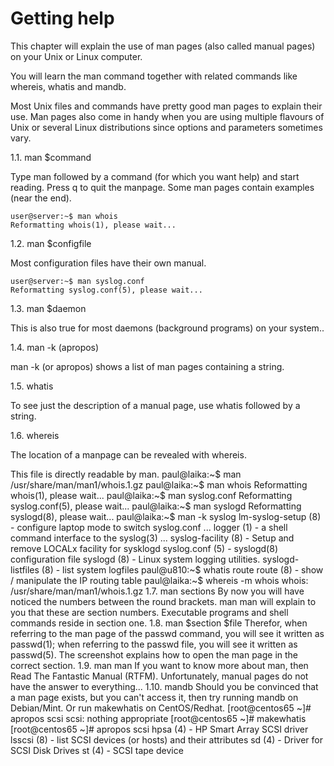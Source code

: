# Getting help

This chapter will explain the use of man pages (also called manual pages) on your Unix or Linux computer. 

You will learn the man command together with related commands like whereis, whatis and mandb.

Most Unix files and commands have pretty good man pages to explain their use. Man pages also come in handy when you are using multiple flavours of Unix or several Linux distributions since options and parameters sometimes vary.

1.1. man $command

Type man followed by a command (for which you want help) and start reading. Press q to 
quit the manpage. Some man pages contain examples (near the end).

```
user@server:~$ man whois
Reformatting whois(1), please wait...
```

1.2. man $configfile

Most configuration files have their own manual.

```
user@server:~$ man syslog.conf
Reformatting syslog.conf(5), please wait...
```

1.3. man $daemon

This is also true for most daemons (background programs) on your system..

1.4. man -k (apropos)

man -k (or apropos) shows a list of man pages containing a string.

1.5. whatis

To see just the description of a manual page, use whatis followed by a string.

1.6. whereis

The location of a manpage can be revealed with whereis.

This file is directly readable by man.
paul@laika:~$ man /usr/share/man/man1/whois.1.gz
paul@laika:~$ man whois
Reformatting whois(1), please wait...
paul@laika:~$ man syslog.conf
Reformatting syslog.conf(5), please wait...
paul@laika:~$ man syslogd
Reformatting syslogd(8), please wait...
paul@laika:~$ man -k syslog
lm-syslog-setup (8) - configure laptop mode to switch syslog.conf ... 
logger (1) - a shell command interface to the syslog(3) ... 
syslog-facility (8) - Setup and remove LOCALx facility for sysklogd 
syslog.conf (5) - syslogd(8) configuration file
syslogd (8) - Linux system logging utilities. 
syslogd-listfiles (8) - list system logfiles
paul@u810:~$ whatis route
route (8) - show / manipulate the IP routing table
paul@laika:~$ whereis -m whois
whois: /usr/share/man/man1/whois.1.gz
1.7. man sections
By now you will have noticed the numbers between the round brackets. man man will 
explain to you that these are section numbers. Executable programs and shell commands 
reside in section one.
1.8. man $section $file
Therefor, when referring to the man page of the passwd command, you will see it written 
as passwd(1); when referring to the passwd file, you will see it written as passwd(5). The 
screenshot explains how to open the man page in the correct section.
1.9. man man
If you want to know more about man, then Read The Fantastic Manual (RTFM).
Unfortunately, manual pages do not have the answer to everything...
1.10. mandb
Should you be convinced that a man page exists, but you can't access it, then try running
mandb on Debian/Mint.
Or run makewhatis on CentOS/Redhat.
[root@centos65 ~]# apropos scsi 
scsi: nothing appropriate 
[root@centos65 ~]# makewhatis
[root@centos65 ~]# apropos scsi
hpsa (4) - HP Smart Array SCSI driver
lsscsi (8) - list SCSI devices (or hosts) and their attributes
sd (4) - Driver for SCSI Disk Drives
st (4) - SCSI tape device
